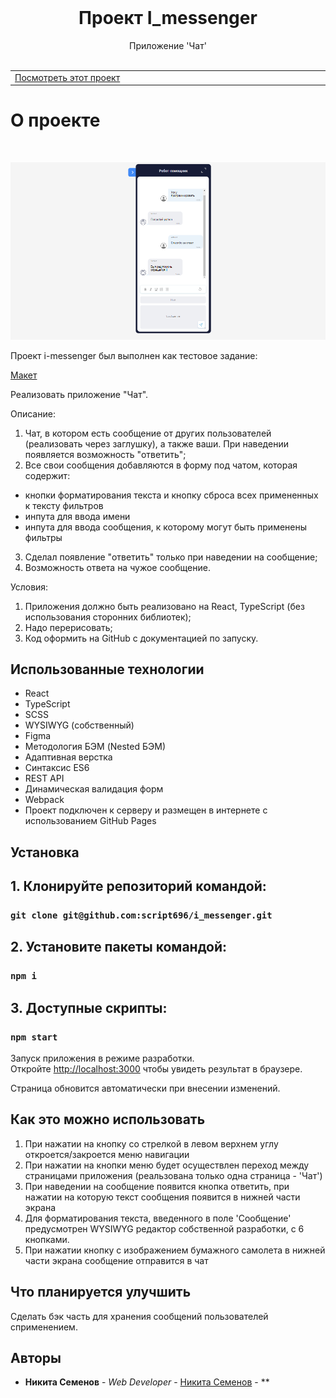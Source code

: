 <br/>

  <h1 align="center">Проект I_messenger</h3>

  <p align="center">
    Приложение 'Чат'
    <br/>
    <br/>
   
  </p>


<table >
  <tr >
    <td width="33%">
      <a align="center" href="https://script696.github.io/messenger/" target="_blank">Посмотреть этот проект</a>
    </td>
  </tr>
</table>

# О проекте
<p >
    <br/>
</p>

![Screen Shot](https://github.com/script696/i_messenger/blob/master/src/assets/img/mainPhoto.png)

Проект i-messenger был выполнен как тестовое задание:


<a align="center" href="https://www.figma.com/file/Tx587KCols3BJQ7umFuViM/Untitled?node-id=0%3A1" target="_blank">Макет</a>

 Реализовать приложение "Чат". 
 
Описание:
1. Чат, в котором есть сообщение от других пользователей (реализовать через заглушку), а также ваши. При наведении появляется возможность "ответить"; 
2. Все свои сообщения добавляются в форму под чатом, которая содержит: 
- кнопки форматирования текста и кнопку сброса всех примененных к тексту фильтров
- инпута для ввода имени 
- инпута для ввода сообщения, к которому могут быть применены фильтры 
3. Сделал появление "ответить" только при наведении на сообщение; 
4. Возможность ответа на чужое сообщение. 

Условия:
1.  Приложения должно быть реализовано на React, TypeScript (без использования сторонних библиотек); 
2.  Надо перерисовать; 
3.  Код оформить на GitHub с документацией по запуску. 


## Использованные технологии

- React 
- TypeScript
- SCSS 
- WYSIWYG (собственный)
- Figma
- Методология БЭМ (Nested БЭМ)
- Адаптивная верстка
- Синтаксис ES6
- REST API
- Динамическая валидация форм 
- Webpack
- Проект подключен к серверу и размещен в интернете с использованием GitHub Pages

## Установка

## 1. Клонируйте репозиторий командой:

### `git clone git@github.com:script696/i_messenger.git`

## 2. Установите пакеты командой:

### `npm i`

## 3. Доступные скрипты:

### `npm start`

Запуск приложения в режиме разработки.\
Откройте [http://localhost:3000](http://localhost:3000) чтобы увидеть результат в браузере.

Страница обновится автоматически при внесении изменений.


## Как это можно использовать

1. При нажатии на кнопку со стрелкой в левом верхнем углу откроется/закроется меню навигации
2. При нажатии на кнопки меню будет осуществлен переход между страницами приложения (реальзована только одна страница - 'Чат')
3. При наведении на сообщение появится кнопка ответить, при нажатии на которую текст сообщения появится в нижней части экрана
4. Для форматирования текста, введенного в поле 'Сообщение' предусмотрен WYSIWYG редактор собственной разработки, с 6 кнопками.
5. При нажатии кнопку с изображением бумажного самолета в нижней части экрана сообщение отправится в чат

## Что планируется улучшить

Сделать бэк часть для хранения сообщений пользователей сприменением.

## Авторы

* **Никита Семенов** - *Web Developer* - [Никита Семенов](http://niksemenov.ru/) - **


